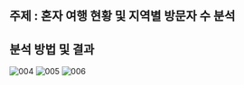 ## 주제 : 혼자 여행 현황 및 지역별 방문자 수 분석

## 분석 방법 및 결과
![004](https://github.com/kbannie/Bigdata-Project/assets/101329092/393b791c-f562-4845-8606-c0202bcfb896)
![005](https://github.com/kbannie/Bigdata-Project/assets/101329092/9ec279e6-53d6-4a20-8141-db0dd0136201)
![006](https://github.com/kbannie/Bigdata-Project/assets/101329092/19ee52b1-a229-4b98-8050-da6f962b8d76)

